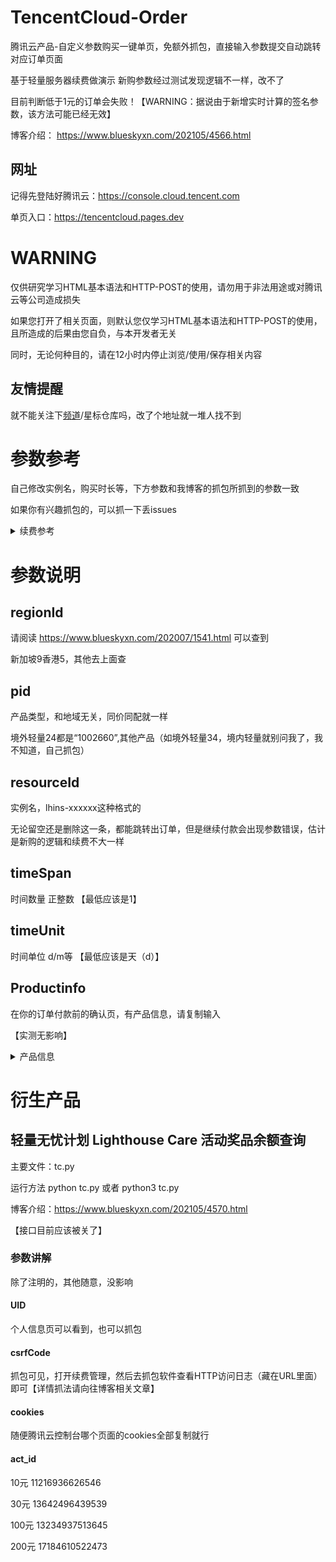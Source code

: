 # TencentCloud-Order

腾讯云产品-自定义参数购买一键单页，免额外抓包，直接输入参数提交自动跳转对应订单页面

基于轻量服务器续费做演示 新购参数经过测试发现逻辑不一样，改不了

目前判断低于1元的订单会失败！【WARNING：据说由于新增实时计算的签名参数，该方法可能已经无效】

博客介绍： https://www.blueskyxn.com/202105/4566.html

## 网址
记得先登陆好腾讯云：https://console.cloud.tencent.com

单页入口：https://tencentcloud.pages.dev

# WARNING

仅供研究学习HTML基本语法和HTTP-POST的使用，请勿用于非法用途或对腾讯云等公司造成损失

如果您打开了相关页面，则默认您仅学习HTML基本语法和HTTP-POST的使用，且所造成的后果由您自负，与本开发者无关

同时，无论何种目的，请在12小时内停止浏览/使用/保存相关内容

## 友情提醒

就不能关注下<a href="https://t.me/blueskyxnblog/1820">频道</a>/星标仓库吗，改了个地址就一堆人找不到

# 参数参考

自己修改实例名，购买时长等，下方参数和我博客的抓包所抓到的参数一致

如果你有兴趣抓包的，可以抓一下丢issues

<details><summary>续费参考</summary>
<pre>
{
    "raw_goodsData": [
        {
            "goodsCategoryId": 101594,
            "goodsNum": 1,
            "payMode": 1,
            "regionId": 9,
            "goodsDetail": {
                "productCode": "p_lighthouse",
                "subProductCode": "sp_lighthouse_bundle_linux_sml1_1t",
                "pid": 1002660,
                "sv_lighthouse_compute_linux_sml1_1t": 1,
                "sv_lighthouse_rootdisk_cbsssd_linux_sml1_1t": 1,
                "sv_lighthouse_trafficpkg_linux_sml1_1t": 1,
                "productInfo": [
                    {
                        "name": "运算组件",
                        "value": "1核CPU、1GB内存 (Linux/Unix SMALL1 | 1T)"
                    },
                    {
                        "name": "云SSD系统盘",
                        "value": "25GB SSD (Linux/Unix SMALL1 | 1T)"
                    },
                    {
                        "name": "流量包",
                        "value": "1024GB (Linux/Unix SMALL1 | 1T)"
                    },
                    {
                        "name": "地域",
                        "value": "新加坡"
                    }
                ],
                "resourceId": "【lhins-xxxxxx这种格式的，是你的实例名，请修改，新购请移除此行】",
                "autoRenewFlag": 0,
                "timeUnit": "d",
                "timeSpan": 12
            }
        }
    ]
}
</pre>
</details>

# 参数说明

## regionId 

请阅读 https://www.blueskyxn.com/202007/1541.html 可以查到

新加坡9香港5，其他去上面查

## pid

产品类型，和地域无关，同价同配就一样

境外轻量24都是“1002660”,其他产品（如境外轻量34，境内轻量就别问我了，我不知道，自己抓包）

## resourceId

实例名，lhins-xxxxxx这种格式的

无论留空还是删除这一条，都能跳转出订单，但是继续付款会出现参数错误，估计是新购的逻辑和续费不大一样

## timeSpan
时间数量 正整数 【最低应该是1】

## timeUnit
时间单位 d/m等 【最低应该是天（d）】

## Productinfo 

在你的订单付款前的确认页，有产品信息，请复制输入

【实测无影响】

<details><summary>产品信息</summary>
<pre>
商品清单
轻量应用服务器-标准型续费
10.40元
运算组件：
1核CPU、1GB内存 (Linux/Unix SMALL1 | 1T)
云SSD系统盘：
25GB SSD (Linux/Unix SMALL1 | 1T)
流量包：
1024GB (Linux/Unix SMALL1 | 1T)
地域：
新加坡
单价：
0.80元/天
数量：
1
付费方式：
预付费
购买时长：
13天
</pre></details>


# 衍生产品

## 轻量无忧计划 Lighthouse Care 活动奖品余额查询

主要文件：tc.py

运行方法 python tc.py 或者 python3 tc.py

博客介绍：https://www.blueskyxn.com/202105/4570.html

【接口目前应该被关了】

### 参数讲解
除了注明的，其他随意，没影响

#### UID
个人信息页可以看到，也可以抓包

#### csrfCode
抓包可见，打开续费管理，然后去抓包软件查看HTTP访问日志（藏在URL里面）即可【详情抓法请向往博客相关文章】

#### cookies
随便腾讯云控制台哪个页面的cookies全部复制就行

#### act_id
10元  11216936626546

30元  13642496439539

100元 13234937513645

200元 17184610522473
